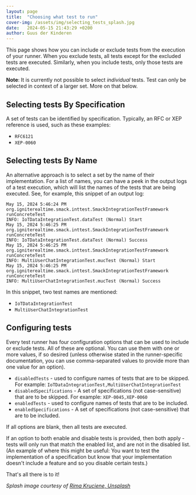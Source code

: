 ```yaml
---
layout: page
title:  "Choosing what test to run"
cover-img: /assets/img/selecting_tests_splash.jpg
date:   2024-05-15 21:43:29 +0200
author: Guus der Kinderen
---
```


This page shows how you can include or exclude tests from the execution of your runner. When you exclude tests, all tests except
for the excluded tests are executed. Similarly, when you include tests, only those tests are executed.

**Note**: It is currently not possible to select _individual_ tests. Test can only be selected in context of a larger set.
More on that below.

## Selecting tests By Specification

A set of tests can be identified by specification. Typically, an RFC or XEP reference is used, such as these examples:

- `RFC6121`
- `XEP-0060`

## Selecting tests By Name

An alternative approach is to select a set by the name of their implementation. For a list of names, you can have a peek
in the output logs of a test execution, which will list the names of the tests that are being executed. See, for
example, this snippet of an output log:

```plain
May 15, 2024 5:46:24 PM org.igniterealtime.smack.inttest.SmackIntegrationTestFramework runConcreteTest
INFO: IoTDataIntegrationTest.dataTest (Normal) Start
May 15, 2024 5:46:25 PM org.igniterealtime.smack.inttest.SmackIntegrationTestFramework runConcreteTest
INFO: IoTDataIntegrationTest.dataTest (Normal) Success
May 15, 2024 5:46:25 PM org.igniterealtime.smack.inttest.SmackIntegrationTestFramework runConcreteTest
INFO: MultiUserChatIntegrationTest.mucTest (Normal) Start
May 15, 2024 5:46:25 PM org.igniterealtime.smack.inttest.SmackIntegrationTestFramework runConcreteTest
INFO: MultiUserChatIntegrationTest.mucTest (Normal) Success
```

In this snippet, two test names are mentioned:
- `IoTDataIntegrationTest` 
- `MultiUserChatIntegrationTest`

## Configuring tests

Every test runner has four configuration options that can be used to include or exclude tests. All of these are optional. You can
use them with one or more values, if so desired (unless otherwise stated in the runner-specific documentation, you can
use comma-separated values to provide more than one value for an option).

- `disabledTests` - used to configure names of tests that are to be skipped. For example: `IoTDataIntegrationTest,MultiUserChatIntegrationTest`
- `disabledSpecifications` - A set of specifications (not case-sensitive) that are to be skipped. For example: `XEP-0045,XEP-0060`
- `enabledTests` - used to configure names of tests that are to be included.
- `enabledSpecifications` - A set of specifications (not case-sensitive) that are to be included.

If all options are blank, then all tests are executed.

If an option to both enable and disable tests is provided, then both apply - tests will only run that match the enabled list, and are not in the disabled list. (An example of where this might be useful: You want to test the implementation of a specification but know that your implementation doesn't include a feature and so you disable certain tests.)

That's all there is to it!

_Splash image courtesy of [Rima Kruciene, Unsplash](https://unsplash.com/photos/black-and-white-audio-controller-close-up-photo-gpKe3hmIawg?utm_content=creditCopyText&utm_medium=referral&utm_source=unsplash)_
